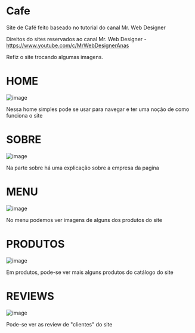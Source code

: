 # Cafe

Site de Café feito baseado no tutorial do canal Mr. Web Designer

Direitos do sites reservados ao canal Mr. Web Designer - https://www.youtube.com/c/MrWebDesignerAnas

Refiz o site trocando algumas imagens.

# HOME

![image](https://user-images.githubusercontent.com/78983450/149680890-78e3e587-f46b-4b57-9fbd-5e850e9ed21c.png)

Nessa home simples pode se usar para navegar e ter uma noção de como funciona o site 

# SOBRE 

![image](https://user-images.githubusercontent.com/78983450/149681767-6a90ad8e-2a80-4950-935f-05ef6363634c.png)

Na parte sobre há uma explicação sobre a empresa da pagina

# MENU

![image](https://user-images.githubusercontent.com/78983450/149681845-1dafe0cf-e75b-4ebe-903f-5f0ba3489359.png)

No menu podemos ver imagens de alguns dos produtos do site

# PRODUTOS

![image](https://user-images.githubusercontent.com/78983450/149681902-630618ce-c858-4fa1-bb24-ac7c96f23ad4.png)

Em produtos, pode-se ver mais alguns produtos do catálogo do site

# REVIEWS

![image](https://user-images.githubusercontent.com/78983450/149681933-63f9d4df-ddd2-4738-9b4e-4fb389601959.png)

Pode-se ver as review de "clientes" do site
